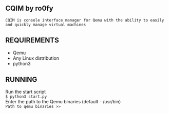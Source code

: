 ## CQIM by ro0fy
`CQIM is console interface manager for Qemu with the ability to easily and quickly manage virtual machines`

## REQUIREMENTS<br>
* Qemu<br>
* Any Linux distribution<br>
* python3<br>

## RUNNING<br>
Run the start script<br>
`$ python3 start.py`<br>
Enter the path to the Qemu binaries (default - /usr/bin)<br>
`Path to qemu binaries >>`

